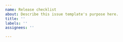 ```yaml
---
name: Release checklist
about: Describe this issue template's purpose here.
title: ''
labels: ''
assignees: ''

---
```



